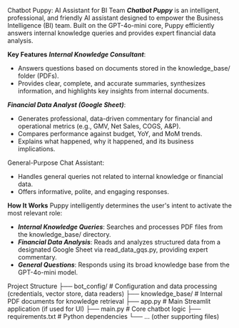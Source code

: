 Chatbot Puppy: AI Assistant for BI Team
***Chatbot Puppy*** is an intelligent, professional, and friendly AI assistant designed to empower the Business Intelligence (BI) team. Built on the GPT-4o-mini core, Puppy efficiently answers internal knowledge queries and provides expert financial data analysis.

**Key Features**
***Internal Knowledge Consultant***:
- Answers questions based on documents stored in the knowledge_base/ folder (PDFs).
- Provides clear, complete, and accurate summaries, synthesizes information, and highlights key insights from internal documents.

***Financial Data Analyst (Google Sheet)***:
- Generates professional, data-driven commentary for financial and operational metrics (e.g., GMV, Net Sales, COGS, A&P).
- Compares performance against budget, YoY, and MoM trends.
- Explains what happened, why it happened, and its business implications.

General-Purpose Chat Assistant:
- Handles general queries not related to internal knowledge or financial data.
- Offers informative, polite, and engaging responses.

**How It Works**
Puppy intelligently determines the user's intent to activate the most relevant role:
- ***Internal Knowledge Queries***: Searches and processes PDF files from the knowledge_base/ directory.
- ***Financial Data Analysis***: Reads and analyzes structured data from a designated Google Sheet via read_data_gqs.py, providing expert commentary.
- ***General Questions***: Responds using its broad knowledge base from the GPT-4o-mini model.

Project Structure
├── bot_config/             # Configuration and data processing (credentials, vector store, data readers)
├── knowledge_base/         # Internal PDF documents for knowledge retrieval
├── app.py                  # Main Streamlit application (if used for UI)
├── main.py                 # Core chatbot logic
├── requirements.txt        # Python dependencies
└── ... (other supporting files)